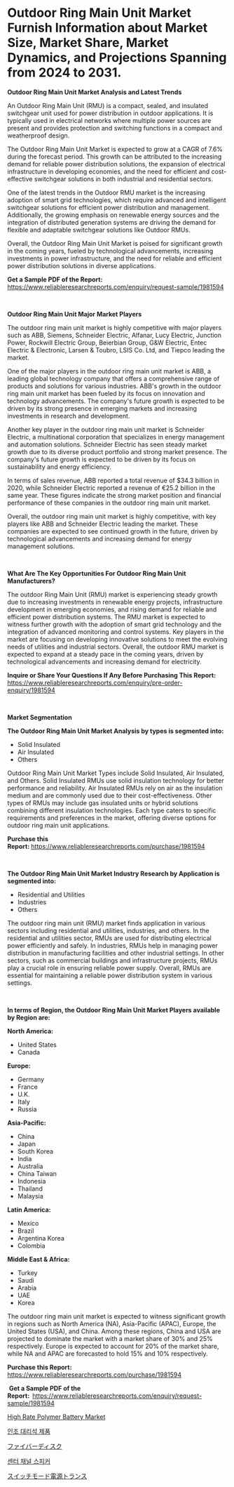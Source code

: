 <p><h1>Outdoor Ring Main Unit Market Furnish Information about Market Size, Market Share, Market Dynamics, and Projections Spanning from 2024 to 2031.</h1></p><p><strong>Outdoor Ring Main Unit Market Analysis and Latest Trends</strong></p>
<p><p>An Outdoor Ring Main Unit (RMU) is a compact, sealed, and insulated switchgear unit used for power distribution in outdoor applications. It is typically used in electrical networks where multiple power sources are present and provides protection and switching functions in a compact and weatherproof design.</p><p>The Outdoor Ring Main Unit Market is expected to grow at a CAGR of 7.6% during the forecast period. This growth can be attributed to the increasing demand for reliable power distribution solutions, the expansion of electrical infrastructure in developing economies, and the need for efficient and cost-effective switchgear solutions in both industrial and residential sectors.</p><p>One of the latest trends in the Outdoor RMU market is the increasing adoption of smart grid technologies, which require advanced and intelligent switchgear solutions for efficient power distribution and management. Additionally, the growing emphasis on renewable energy sources and the integration of distributed generation systems are driving the demand for flexible and adaptable switchgear solutions like Outdoor RMUs.</p><p>Overall, the Outdoor Ring Main Unit Market is poised for significant growth in the coming years, fueled by technological advancements, increasing investments in power infrastructure, and the need for reliable and efficient power distribution solutions in diverse applications.</p></p>
<p><strong>Get a Sample PDF of the Report:&nbsp;</strong> <a href="https://www.reliableresearchreports.com/enquiry/request-sample/1981594">https://www.reliableresearchreports.com/enquiry/request-sample/1981594</a></p>
<p>&nbsp;</p>
<p><strong>Outdoor Ring Main Unit Major Market Players</strong></p>
<p><p>The outdoor ring main unit market is highly competitive with major players such as ABB, Siemens, Schneider Electric, Alfanar, Lucy Electric, Junction Power, Rockwill Electric Group, Beierbian Group, G&W Electric, Entec Electric & Electronic, Larsen & Toubro, LSIS Co. Ltd, and Tiepco leading the market.</p><p>One of the major players in the outdoor ring main unit market is ABB, a leading global technology company that offers a comprehensive range of products and solutions for various industries. ABB's growth in the outdoor ring main unit market has been fueled by its focus on innovation and technology advancements. The company's future growth is expected to be driven by its strong presence in emerging markets and increasing investments in research and development.</p><p>Another key player in the outdoor ring main unit market is Schneider Electric, a multinational corporation that specializes in energy management and automation solutions. Schneider Electric has seen steady market growth due to its diverse product portfolio and strong market presence. The company's future growth is expected to be driven by its focus on sustainability and energy efficiency.</p><p>In terms of sales revenue, ABB reported a total revenue of $34.3 billion in 2020, while Schneider Electric reported a revenue of €25.2 billion in the same year. These figures indicate the strong market position and financial performance of these companies in the outdoor ring main unit market.</p><p>Overall, the outdoor ring main unit market is highly competitive, with key players like ABB and Schneider Electric leading the market. These companies are expected to see continued growth in the future, driven by technological advancements and increasing demand for energy management solutions.</p></p>
<p>&nbsp;</p>
<p><strong>What Are The Key Opportunities For Outdoor Ring Main Unit Manufacturers?</strong></p>
<p><p>The outdoor Ring Main Unit (RMU) market is experiencing steady growth due to increasing investments in renewable energy projects, infrastructure development in emerging economies, and rising demand for reliable and efficient power distribution systems. The RMU market is expected to witness further growth with the adoption of smart grid technology and the integration of advanced monitoring and control systems. Key players in the market are focusing on developing innovative solutions to meet the evolving needs of utilities and industrial sectors. Overall, the outdoor RMU market is expected to expand at a steady pace in the coming years, driven by technological advancements and increasing demand for electricity.</p></p>
<p><strong>Inquire or Share Your Questions If Any Before Purchasing This Report:</strong> <a href="https://www.reliableresearchreports.com/enquiry/pre-order-enquiry/1981594">https://www.reliableresearchreports.com/enquiry/pre-order-enquiry/1981594</a></p>
<p>&nbsp;</p>
<p><strong>Market Segmentation</strong></p>
<p><strong>The Outdoor Ring Main Unit Market Analysis by types is segmented into:</strong></p>
<p><ul><li>Solid Insulated</li><li>Air Insulated</li><li>Others</li></ul></p>
<p><p>Outdoor Ring Main Unit Market Types include Solid Insulated, Air Insulated, and Others. Solid Insulated RMUs use solid insulation technology for better performance and reliability. Air Insulated RMUs rely on air as the insulation medium and are commonly used due to their cost-effectiveness. Other types of RMUs may include gas insulated units or hybrid solutions combining different insulation technologies. Each type caters to specific requirements and preferences in the market, offering diverse options for outdoor ring main unit applications.</p></p>
<p><strong>Purchase this Report:&nbsp;</strong><a href="https://www.reliableresearchreports.com/purchase/1981594">https://www.reliableresearchreports.com/purchase/1981594</a></p>
<p>&nbsp;</p>
<p><strong>The Outdoor Ring Main Unit Market Industry Research by Application is segmented into:</strong></p>
<p><ul><li>Residential and Utilities</li><li>Industries</li><li>Others</li></ul></p>
<p><p>The outdoor ring main unit (RMU) market finds application in various sectors including residential and utilities, industries, and others. In the residential and utilities sector, RMUs are used for distributing electrical power efficiently and safely. In industries, RMUs help in managing power distribution in manufacturing facilities and other industrial settings. In other sectors, such as commercial buildings and infrastructure projects, RMUs play a crucial role in ensuring reliable power supply. Overall, RMUs are essential for maintaining a reliable power distribution system in various settings.</p></p>
<p>&nbsp;</p>
<p><strong>In terms of Region, the Outdoor Ring Main Unit Market Players available by Region are:</strong></p>
<p>
    <p> <strong> North America: </strong>
        <ul>
            <li>United States</li>
            <li>Canada</li>
        </ul>
        </p> 
    <p> <strong> Europe: </strong>
        <ul>
            <li>Germany</li>
            <li>France</li>
            <li>U.K.</li>
            <li>Italy</li>
            <li>Russia</li>
        </ul>
        </p> 
    <p> <strong> Asia-Pacific: </strong>
        <ul>
            <li>China</li>
            <li>Japan</li>
            <li>South Korea</li>
            <li>India</li>
            <li>Australia</li>
            <li>China Taiwan</li>
            <li>Indonesia</li>
            <li>Thailand</li>
            <li>Malaysia</li>
        </ul>
        </p> 
    <p> <strong> Latin America: </strong>
        <ul>
            <li>Mexico</li>
            <li>Brazil</li>
            <li>Argentina Korea</li>
            <li>Colombia</li>
        </ul>
        </p> 
    <p> <strong> Middle East & Africa: </strong>
        <ul>
            <li>Turkey</li>
            <li>Saudi</li>
            <li>Arabia</li>
            <li>UAE</li>
            <li>Korea</li>
        </ul>
    </p>
    </p>
<p><p>The outdoor ring main unit market is expected to witness significant growth in regions such as North America (NA), Asia-Pacific (APAC), Europe, the United States (USA), and China. Among these regions, China and USA are projected to dominate the market with a market share of 30% and 25% respectively. Europe is expected to account for 20% of the market share, while NA and APAC are forecasted to hold 15% and 10% respectively.</p></p>
<p><strong>Purchase this Report: </strong><a href="https://www.reliableresearchreports.com/purchase/1981594">https://www.reliableresearchreports.com/purchase/1981594</a></p>
<p>&nbsp;<strong>Get a Sample PDF of the Report:&nbsp;&nbsp;</strong><a href="https://www.reliableresearchreports.com/enquiry/request-sample/1981594">https://www.reliableresearchreports.com/enquiry/request-sample/1981594</a></p>
<p><strong></strong></p>
<p><p><a href="https://github.com/Sarissaschmalingtr6fz2739/Market-Research-Report-List-1/blob/main/high-rate-polymer-battery-market.md">High Rate Polymer Battery Market</a></p><p><a href="https://github.com/WilburKihn5676/Market-Research-Report-List-1/blob/main/702028815231.md">인조 대리석 제품</a></p><p><a href="https://github.com/EthanMorar2011/Market-Research-Report-List-1/blob/main/846478116345.md">ファイバーディスク</a></p><p><a href="https://medium.com/@jordybecker/%EC%84%BC%ED%84%B0-%EC%B1%84%EB%84%90-%EC%8A%A4%ED%94%BC%EC%BB%A4-%EC%8B%9C%EC%9E%A5-%EB%B6%84%EC%84%9D-cagr-%EC%8B%9C%EC%9E%A5-%EC%84%B8%EB%B6%84%ED%99%94-%EB%B0%8F-%EA%B8%80%EB%A1%9C%EB%B2%8C-%EC%82%B0%EC%97%85-%EA%B0%9C%EC%9A%94-61681e0c6bb3">센터 채널 스피커</a></p><p><a href="https://github.com/dzy793153605/Market-Research-Report-List-1/blob/main/240283116344.md">スイッチモード電源トランス</a></p></p>